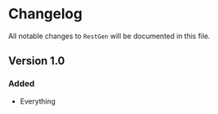 # Changelog

All notable changes to `RestGen` will be documented in this file.

## Version 1.0

### Added
- Everything
